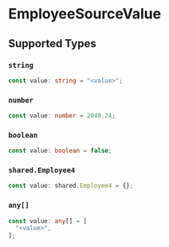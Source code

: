 # EmployeeSourceValue


## Supported Types

### `string`

```typescript
const value: string = "<value>";
```

### `number`

```typescript
const value: number = 2049.24;
```

### `boolean`

```typescript
const value: boolean = false;
```

### `shared.Employee4`

```typescript
const value: shared.Employee4 = {};
```

### `any[]`

```typescript
const value: any[] = [
  "<value>",
];
```

